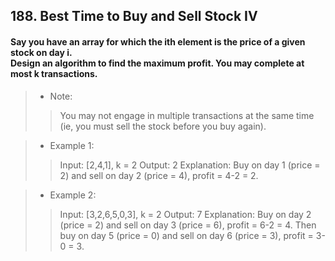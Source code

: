 ## 188. Best Time to Buy and Sell Stock IV
#### Say you have an array for which the ith element is the price of a given stock on day i.<br>Design an algorithm to find the maximum profit. You may complete at most k transactions.

>* Note:
>> You may not engage in multiple transactions at the same time (ie, you must sell the stock before you buy again).

>* Example 1:
>> Input: [2,4,1], k = 2
>> Output: 2
>> Explanation: Buy on day 1 (price = 2) and sell on day 2 (price = 4), profit = 4-2 = 2.

>* Example 2:
>> Input: [3,2,6,5,0,3], k = 2
>> Output: 7
>> Explanation: Buy on day 2 (price = 2) and sell on day 3 (price = 6), profit = 6-2 = 4. Then buy on day 5 (price = 0) and sell on day 6 (price = 3), profit = 3-0 = 3.
